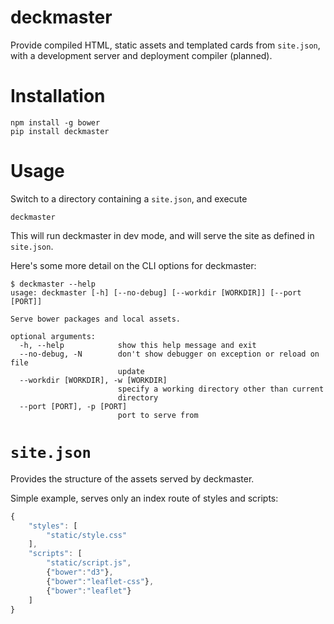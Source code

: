 # deckmaster

Provide compiled HTML, static assets and templated cards from `site.json`, with
a development server and deployment compiler (planned).

Installation
==============

	npm install -g bower
	pip install deckmaster

Usage
=======

Switch to a directory containing a `site.json`, and execute

	deckmaster

This will run deckmaster in dev mode, and will serve the site as defined in
`site.json`.

Here's some more detail on the CLI options for deckmaster:

	$ deckmaster --help
	usage: deckmaster [-h] [--no-debug] [--workdir [WORKDIR]] [--port [PORT]]

	Serve bower packages and local assets.

	optional arguments:
	  -h, --help            show this help message and exit
	  --no-debug, -N        don't show debugger on exception or reload on file
	                        update
	  --workdir [WORKDIR], -w [WORKDIR]
	                        specify a working directory other than current
	                        directory
	  --port [PORT], -p [PORT]
	                        port to serve from

`site.json`
=============

Provides the structure of the assets served by deckmaster.

Simple example, serves only an index route of styles and scripts:

```javascript	
{
    "styles": [
        "static/style.css"
    ],
    "scripts": [
        "static/script.js",
        {"bower":"d3"},
        {"bower":"leaflet-css"},
        {"bower":"leaflet"}
    ]
}
```
